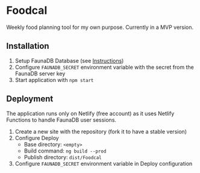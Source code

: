 # Foodcal

Weekly food planning tool for my own purpose. Currently in a MVP version.

## Installation

1. Setup FaunaDB Database (see [Instructions](database/database-setup.md))
2. Configure `FAUNADB_SECRET` environment variable with the secret from the FaunaDB server key
3. Start application with `npm start`

## Deployment

The application runs only on Netlify (free account) as it uses Netlify Functions to handle FaunaDB user sessions.

1. Create a new site with the repository (fork it to have a stable version)
2. Configure Deploy
    - Base directory: `<empty>`
    - Build command: `ng build --prod`
    - Publish directory: `dist/Foodcal`
3. Configure `FAUNADB_SECRET` environment variable in Deploy configuration
